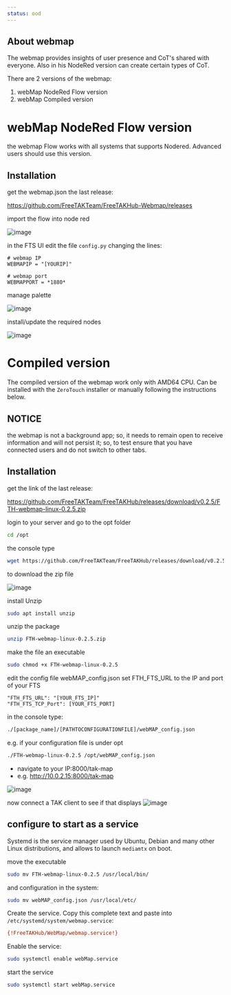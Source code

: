 ```yaml
---
status: ood
---
```


## About webmap
The webmap provides insights of user presence and CoT's shared with everyone.
Also in his NodeRed version can create certain types of CoT.

There are 2 versions of the webmap:

1.  webMap NodeRed Flow version
2.  webMap Compiled version 


# webMap NodeRed Flow version
the webmap Flow works with all systems that supports Nodered.
Advanced users should use this version.

## Installation 
get the webmap.json the last release:

<https://github.com/FreeTAKTeam/FreeTAKHub-Webmap/releases>

import the flow into node red

![image](https://user-images.githubusercontent.com/60719165/177557386-7b928582-fc87-4141-9cf5-713f5ff11b46.png)


in the FTS UI edit the file `config.py`
changing the lines:
```text
# webmap IP
WEBMAPIP = "[YOURIP]"

# webmap port
WEBMAPPORT = *1880*
```

manage palette

![image](https://github.com/FreeTAKTeam/FreeTAKServer-User-Docs/assets/60719165/2802f254-5eb3-4efe-8d93-6cccd82e0b80)

install/update the required nodes

![image](https://github.com/FreeTAKTeam/FreeTAKServer-User-Docs/assets/60719165/6ff491e5-949d-4194-8ebf-b69d95fbffd4)


# Compiled version
The compiled version of the webmap work only with AMD64 CPU.
Can be installed with the `ZeroTouch` installer
or manually following the instructions below.

 ## NOTICE
the webmap is not a background app;
so, it needs to remain open to receive information and will not persist it;
so, to test ensure that you have connected users and do not switch to other tabs.


## Installation 

get the link of the last release:

<https://github.com/FreeTAKTeam/FreeTAKHub/releases/download/v0.2.5/FTH-webmap-linux-0.2.5.zip>

login to your server and go to the opt folder

```bash
cd /opt
```

the console type  

```bash
wget https://github.com/FreeTAKTeam/FreeTAKHub/releases/download/v0.2.5/FTH-webmap-linux-0.2.5.zip
```
to download the zip file

![image](https://user-images.githubusercontent.com/60719165/142767625-c871e45a-8d0f-49ab-95ff-ddb2f99bfe8d.png)

install Unzip
```bash
sudo apt install unzip
```

unzip the package
```bash
unzip FTH-webmap-linux-0.2.5.zip
```

make the file an executable
```bash
sudo chmod +x FTH-webmap-linux-0.2.5
```
edit the config file webMAP_config.json
set FTH_FTS_URL to the IP and port of your FTS

```text
"FTH_FTS_URL": "[YOUR_FTS_IP]" 
"FTH_FTS_TCP_Port": [YOUR_FTS_PORT]
```

in the console type:
```bash
./[package_name]/[PATHTOCONFIGURATIONFILE]/webMAP_config.json
```

e.g. if your configuration file is under opt
```bash
./FTH-webmap-linux-0.2.5 /opt/webMAP_config.json
```

* navigate to your IP:8000/tak-map 
* e.g. http://10.0.2.15:8000/tak-map

![image](https://user-images.githubusercontent.com/60719165/142767854-276d1413-ece2-4487-8499-c7253fb27e8b.png)

now connect a TAK client to see if that displays
![image](https://user-images.githubusercontent.com/60719165/143260791-d909e0d5-38e4-4d78-98fe-2fb488e333bf.png)

## configure to start as a service
Systemd is the service manager used by Ubuntu, Debian and many other Linux distributions,
and allows to launch `mediamtx` on boot.

move the executable
```bash
sudo mv FTH-webmap-linux-0.2.5 /usr/local/bin/
```

and configuration in the system:

```bash
sudo mv webMAP_config.json /usr/local/etc/
```

Create the service. 
Copy this complete text and paste into `/etc/systemd/system/webmap.service`:
```ini
{!FreeTAKHub/WebMap/webmap.service!}
```

Enable the service:
```bash
sudo systemctl enable webMap.service
```

start the service
```bash
sudo systemctl start webMap.service
```
